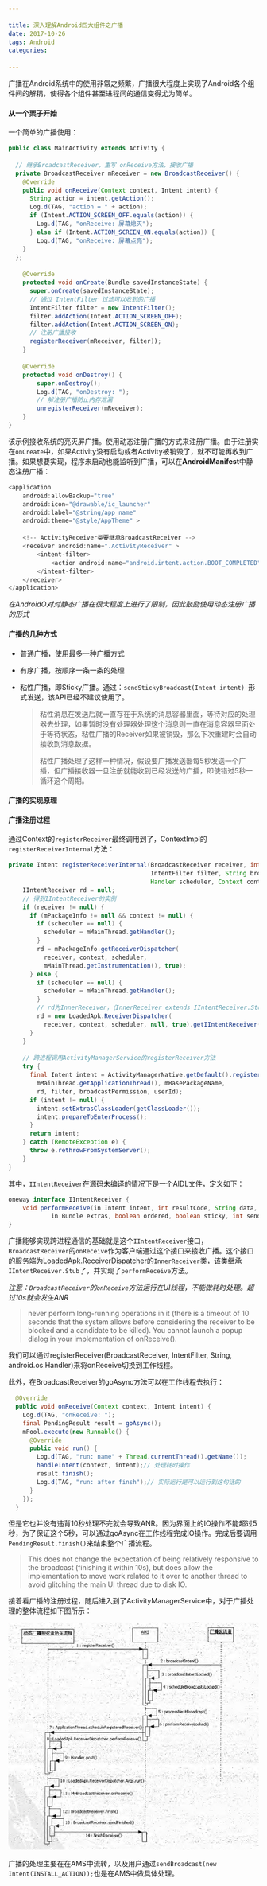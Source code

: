 ```yaml
---

title: 深入理解Android四大组件之广播
date: 2017-10-26
tags: Android
categories: 

---
```


广播在Android系统中的使用非常之频繁，广播很大程度上实现了Android各个组件间的解耦，使得各个组件甚至进程间的通信变得尤为简单。

#### 从一个栗子开始

一个简单的广播使用：

```java
public class MainActivity extends Activity {
  
  // 继承BroadcastReceiver，重写 onReceive方法，接收广播
  private BroadcastReceiver mReceiver = new BroadcastReceiver() {
    @Override
    public void onReceive(Context context, Intent intent) {
      String action = intent.getAction();
      Log.d(TAG, "action = " + action);
      if (Intent.ACTION_SCREEN_OFF.equals(action)) {
        Log.d(TAG, "onReceive: 屏幕熄灭");
      } else if (Intent.ACTION_SCREEN_ON.equals(action)) {
        Log.d(TAG, "onReceive: 屏幕点亮");
    }
  };
  
    @Override
    protected void onCreate(Bundle savedInstanceState) {
      super.onCreate(savedInstanceState);
      // 通过 IntentFilter 过滤可以收到的广播
      IntentFilter filter = new IntentFilter();
      filter.addAction(Intent.ACTION_SCREEN_OFF);
      filter.addAction(Intent.ACTION_SCREEN_ON);
      // 注册广播接收
      registerReceiver(mReceiver, filter));
    }
  
    @Override
    protected void onDestroy() {
        super.onDestroy();
        Log.d(TAG, "onDestroy: ");
      	// 解注册广播防止内存泄漏
        unregisterReceiver(mReceiver);
    }
}
```

该示例接收系统的亮灭屏广播。使用动态注册广播的方式来注册广播。由于注册实在`onCreate`中，如果Activity没有启动或者Activity被销毁了，就不可能再收到广播。如果想要实现，程序未启动也能监听到广播，可以在**AndroidManifest**中静态注册广播：

```java
<application
	android:allowBackup="true"
	android:icon="@drawable/ic_launcher"
	android:label="@string/app_name"
	android:theme="@style/AppTheme" >

   	<!-- ActivityReceiver类要继承BroadcastReceiver -->
	<receiver android:name=".ActivityReceiver" >
		<intent-filter>
			<action android:name="android.intent.action.BOOT_COMPLETED" />
		</intent-filter>
	</receiver>
</application>
```

*在AndroidO对对静态广播在很大程度上进行了限制，因此鼓励使用动态注册广播的形式*

#### 广播的几种方式

- 普通广播，使用最多一种广播方式

- 有序广播，按顺序一条一条的处理

- 粘性广播，即Sticky广播。通过：`sendStickyBroadcast(Intent intent) `形式发送，该API已经不建议使用了。

  > 粘性消息在发送后就一直存在于系统的消息容器里面，等待对应的处理器去处理，如果暂时没有处理器处理这个消息则一直在消息容器里面处于等待状态，粘性广播的Receiver如果被销毁，那么下次重建时会自动接收到消息数据。
  >
  > 粘性广播处理了这样一种情况，假设要广播发送器每5秒发送一个广播，但广播接收器一旦注册就能收到已经发送的广播，即使错过5秒一循环这个周期。

#### 广播的实现原理

#### 广播注册过程

通过Context的`registerReceiver`最终调用到了，ContextImpl的`registerReceiverInternal`方法：

```java
private Intent registerReceiverInternal(BroadcastReceiver receiver, int userId,
                                        IntentFilter filter, String broadcastPermission,
                                        Handler scheduler, Context context) {
	IIntentReceiver rd = null;
  	// 得到IIntentReceiver的实例
    if (receiver != null) {
      if (mPackageInfo != null && context != null) {
        if (scheduler == null) {
          scheduler = mMainThread.getHandler();
        }
        rd = mPackageInfo.getReceiverDispatcher(
          receiver, context, scheduler,
          mMainThread.getInstrumentation(), true);
      } else {
        if (scheduler == null) {
          scheduler = mMainThread.getHandler();
        }
        // rd为InnerReceiver，（InnerReceiver extends IIntentReceiver.Stub）
        rd = new LoadedApk.ReceiverDispatcher(
          receiver, context, scheduler, null, true).getIIntentReceiver();
      }
    }

  	// 跨进程调用ActivityManagerService的registerReceiver方法
    try {
      final Intent intent = ActivityManagerNative.getDefault().registerReceiver(
        mMainThread.getApplicationThread(), mBasePackageName,
        rd, filter, broadcastPermission, userId);
      if (intent != null) {
        intent.setExtrasClassLoader(getClassLoader());
        intent.prepareToEnterProcess();
      }
      return intent;
    } catch (RemoteException e) {
      throw e.rethrowFromSystemServer();
    }
}
```

其中，`IIntentReceiver`在源码未编译的情况下是一个AIDL文件，定义如下：

```java
oneway interface IIntentReceiver {
    void performReceive(in Intent intent, int resultCode, String data,
            in Bundle extras, boolean ordered, boolean sticky, int sendingUser);
}
```

广播能够实现跨进程通信的基础就是这个`IIntentReceiver`接口，`BroadcastReceiver`的`onReceive`作为客户端通过这个接口来接收广播。这个接口的服务端为LoadedApk.ReceiverDispatcher的`InnerReceiver`类，该类继承`IIntentReceiver.Stub`了，并实现了`performReceive`方法。

*注意：`BroadcastReceiver`的`onReceive`方法运行在UI线程，不能做耗时处理。超过10s就会发生ANR*

> never perform long-running operations in it (there is a timeout of 10 seconds that the system allows before considering the receiver to be blocked and a candidate to be killed). You cannot launch a popup dialog in your implementation of onReceive().

我们可以通过registerReceiver(BroadcastReceiver,  IntentFilter, String, android.os.Handler)来将onReceive切换到工作线程。

此外，在BroadcastReceiver的goAsync方法可以在工作线程去执行：

```java
  @Override
  public void onReceive(Context context, Intent intent) {
    Log.d(TAG, "onReceive: ");
    final PendingResult result = goAsync();
    mPool.execute(new Runnable() {
      @Override
      public void run() {
        Log.d(TAG, "run: name" + Thread.currentThread().getName());
        handleIntent(context, intent);// 处理耗时操作
        result.finish();
        Log.d(TAG, "run: after finsh");// 实际运行是可以运行到这句话的
      }
    });
  }
```

但是它也并没有违背10秒处理不完就会导致ANR。因为界面上的IO操作不能超过5秒，为了保证这个5秒，可以通过goAsync在工作线程完成IO操作。完成后要调用`PendingResult.finish()`来结束整个广播流程。

> This does not change the expectation of being relatively responsive to the broadcast (finishing it within 10s), but does allow the implementation to move work related to it over to another thread to avoid glitching the main UI thread due to disk IO.



接着看广播的注册过程，随后进入到了ActivityManagerService中，对于广播处理的整体流程如下图所示：

![](..\images\broadcast.png)

广播的处理主要在在AMS中流转，以及用户通过`sendBroadcast(new Intent(INSTALL_ACTION));`也是在AMS中做具体处理。